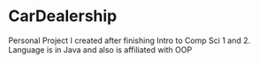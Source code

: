 # CarDealership
Personal Project I created after finishing Intro to Comp Sci 1 and 2. Language is in Java and also is affiliated with OOP
